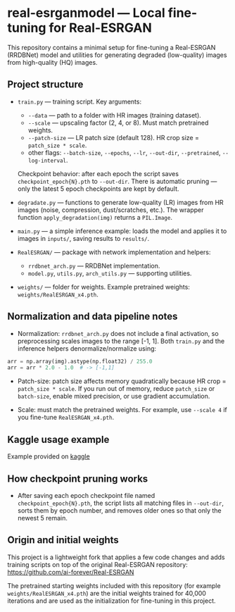# real-esrganmodel — Local fine-tuning for Real-ESRGAN

This repository contains a minimal setup for fine-tuning a Real-ESRGAN (RRDBNet) model and utilities for generating degraded (low-quality) images from high-quality (HQ) images.

## Project structure

- `train.py` — training script. Key arguments:
  - `--data` — path to a folder with HR images (training dataset).
  - `--scale` — upscaling factor (2, 4, or 8). Must match pretrained weights.
  - `--patch-size` — LR patch size (default 128). HR crop size = `patch_size * scale`.
  - other flags: `--batch-size`, `--epochs`, `--lr`, `--out-dir`, `--pretrained`, `--log-interval`.

  Checkpoint behavior: after each epoch the script saves `checkpoint_epoch{N}.pth` to `--out-dir`. There is automatic pruning — only the latest 5 epoch checkpoints are kept by default.

- `degradate.py` — functions to generate low-quality (LR) images from HR images (noise, compression, dust/scratches, etc.). The wrapper function `apply_degradation(img)` returns a `PIL.Image`.

- `main.py` — a simple inference example: loads the model and applies it to images in `inputs/`, saving results to `results/`.

- `RealESRGAN/` — package with network implementation and helpers:
  - `rrdbnet_arch.py` — RRDBNet implementation.
  - `model.py`, `utils.py`, `arch_utils.py` — supporting utilities.

- `weights/` — folder for weights. Example pretrained weights: `weights/RealESRGAN_x4.pth`.

## Normalization and data pipeline notes

- Normalization: `rrdbnet_arch.py` does not include a final activation, so preprocessing scales images to the range [-1, 1]. Both `train.py` and the inference helpers denormalize/normalize using:

```python
arr = np.array(img).astype(np.float32) / 255.0
arr = arr * 2.0 - 1.0  # -> [-1,1]
```

- Patch-size: patch size affects memory quadratically because HR crop = `patch_size * scale`. If you run out of memory, reduce `patch_size` or `batch-size`, enable mixed precision, or use gradient accumulation.

- Scale: must match the pretrained weights. For example, use `--scale 4` if you fine-tune `RealESRGAN_x4.pth`.

## Kaggle usage example
Example provided on [kaggle](https://www.kaggle.com/code/railsabirov/real-esrgan-training)

## How checkpoint pruning works

- After saving each epoch checkpoint file named `checkpoint_epoch{N}.pth`, the script lists all matching files in `--out-dir`, sorts them by epoch number, and removes older ones so that only the newest 5 remain.

## Origin and initial weights

This project is a lightweight fork that applies a few code changes and adds training scripts on top of the original Real-ESRGAN repository:
https://github.com/ai-forever/Real-ESRGAN

The pretrained starting weights included with this repository (for example `weights/RealESRGAN_x4.pth`) are the initial weights trained for 40,000 iterations and are used as the initialization for fine-tuning in this project.
